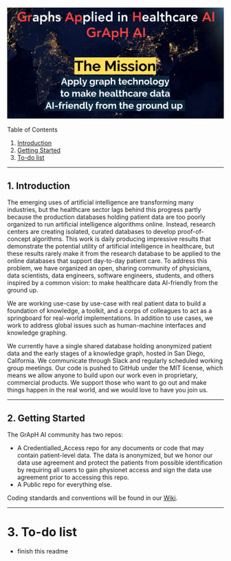 ![GrApH AI](img/thumbnail_group_name.png)  

Table of Contents
1. [Introduction](#introduction)
2. [Getting Started](#getting-started)
3. [To-do list](#to-do)

***
<a name="introduction"></a>

## 1. Introduction
The emerging uses of artificial intelligence are transforming many industries, but the healthcare sector lags behind this progress partly because the production databases holding patient data are too poorly organized to run artificial intelligence algorithms online. Instead, research centers are creating isolated, curated databases to develop proof-of-concept algorithms. This work is daily producing impressive results that demonstrate the potential utility of artificial intelligence in healthcare, but these results rarely make it from the research database to be applied to the online databases that support day-to-day patient care. To address this problem, we have organized an open, sharing community of physicians, data scientists, data engineers, software engineers, students, and others inspired by a common vision: to make healthcare data AI-friendly from the ground up.

We are working use-case by use-case with real patient data to build a foundation of knowledge, a toolkit, and a corps of colleagues to act as a springboard for real-world implementations. In addition to use cases, we work to address global issues such as human-machine interfaces and knowledge graphing. 

We currently have a single shared database holding anonymized patient data and the early stages of a knowledge graph, hosted in San Diego, California. We communicate through Slack and regularly scheduled working group meetings. Our code is pushed to GitHub under the MIT license, which means we allow anyone to build upon our work even in proprietary, commercial products. We support those who want to go out and make things happen in the real world, and we would love to have you join us.

***

<a name="getting-started"></a>

## 2. Getting Started
The GrApH AI community has two repos:
- A Credentialled_Access repo for any documents or code that may contain patient-level data. The data is anonymized, but we honor our data use agreement and protect the patients from possible identification by requiring all users to gain physionet access and sign the data use agreement prior to accessing this repo. 
- A Public repo for everything else.

Coding standards and conventions will be found in our [Wiki](https://github.com/MIS-GrApH-AI/Public/wiki/Coding-standards-&-Conventions).

***
<a name="to-do"></a>

# 3. To-do list
- finish this readme
